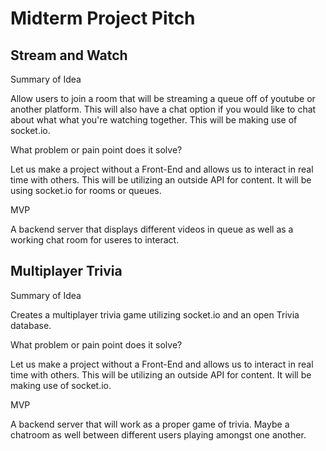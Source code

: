 # Midterm Project Pitch

## Stream and Watch

 Summary of Idea
 
  Allow users to join a room that will be streaming a queue off of youtube or another platform. This will also have a chat option if you would like to chat about what
  what you're watching together. This will be making use of socket.io.
  
 What problem or pain point does it solve?
 
  Let us make a project without a Front-End and allows us to interact in real time with others. This will be utilizing an outside API for content. It will be using 
  socket.io for rooms or queues.
 
 MVP
  
  A backend server that displays different videos in queue as well as a working chat room for useres to interact.
  
 ## Multiplayer Trivia
 
  Summary of Idea
  
   Creates a multiplayer trivia game utilizing socket.io and an open Trivia database.
    
   What problem or pain point does it solve?
   
   Let us make a project without a Front-End and allows us to interact in real time with others. This will be utilizing an outside API for content. It will be making 
    use of  socket.io.
  
   MVP
  
  A backend server that will work as a proper game of trivia. Maybe a chatroom as well between different users playing amongst one another.
